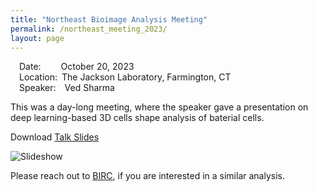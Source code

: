 ```yaml
---
title: "Northeast Bioimage Analysis Meeting"
permalink: /northeast_meeting_2023/
layout: page
---
```



&emsp;Date:&emsp;&emsp;&nbsp;October 20, 2023  
&emsp;Location:&ensp;The Jackson Laboratory, Farmington, CT  
&emsp;Speaker:&emsp;Ved Sharma  

This was a day-long meeting, where the speaker gave a presentation on deep learning-based 3D cells shape analysis of baterial cells.

Download <a href="/Northeast_meeting/NEBIA_meeting_Ved_Sharma_presentation_v4.pdf" download>Talk Slides<a/>

![Slideshow](Northeast_meeting/NEBIA_meeting_Ved_Sharma_presentation_v4.gif)

Please reach out to [BIRC](mailto:birc@rockefeller.edu), if you are interested in a similar analysis.
